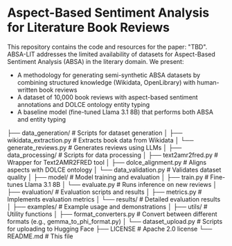 # Aspect-Based Sentiment Analysis for Literature Book Reviews
This repository contains the code and resources for the paper: "TBD". ABSA-LIT addresses the limited availability of datasets for Aspect-Based Sentiment Analysis (ABSA) in the literary domain. We present:
- A methodology for generating semi-synthetic ABSA datasets by combining structured knowledge (Wikidata, OpenLibrary) with human-written book reviews
- A dataset of 10,000 book reviews with aspect-based sentiment annotations and DOLCE ontology entity typing
- A baseline model (fine-tuned Llama 3.1 8B) that performs both ABSA and entity typing

├── data_generation/              # Scripts for dataset generation
│   ├── wikidata_extraction.py    # Extracts book data from Wikidata
│   └── generate_reviews.py       # Generates reviews using LLMs
│
├── data_processing/              # Scripts for data processing
│   ├── text2amr2fred.py          # Wrapper for Text2AMR2FRED tool
│   ├── dolce_alignment.py        # Aligns aspects with DOLCE ontology
│   └── data_validation.py        # Validates dataset quality
│
├── model/                        # Model training and evaluation
│   ├── train.py                  # Fine-tunes Llama 3.1 8B
│   └── evaluate.py              # Runs inference on new reviews
│
├── evaluation/                   # Evaluation scripts and results
│   ├── metrics.py                # Implements evaluation metrics
│   └── results/                  # Detailed evaluation results
│
├── examples/                     # Example usage and demonstrations
│
├── utils/                        # Utility functions
│   ├── format_converters.py      # Convert between different formats (e.g., gemma_to_phi_format.py)
│   └── dataset_upload.py         # Scripts for uploading to Hugging Face
├── LICENSE                       # Apache 2.0 license
└── README.md                     # This file
